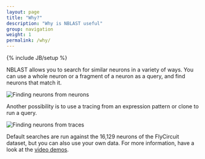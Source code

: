 ```yaml
---
layout: page
title: "Why?"
description: "Why is NBLAST useful"
group: navigation
weight: 1
permalink: /why/
---
```

{% include JB/setup %}


NBLAST allows you to search for similar neurons in a variety of ways. You can use a whole neuron or a fragment of a neuron as a query, and find neurons that match it.

![Finding neurons from neurons](../images/neuron_to_neuron.png)


Another possibility is to use a tracing from an expression pattern or clone to run a query. 

![Finding neurons from traces](../images/neuron_to_trace.png)

Default searches are run against the 16,129 neurons of the FlyCircuit dataset, but you can also use your own data. For more information, have a look at the [video demos](demos.md).








